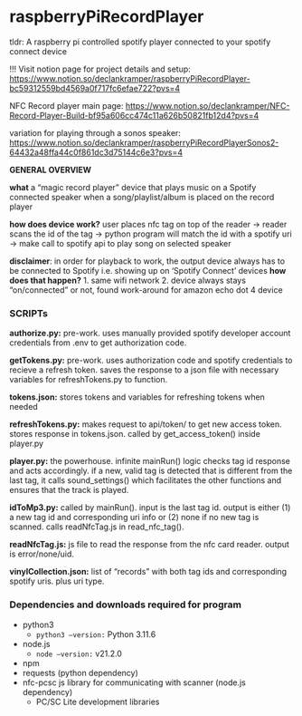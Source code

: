 # raspberryPiRecordPlayer
tldr: A raspberry pi controlled spotify player connected to your spotify connect device

!!! Visit notion page for project details and setup: https://www.notion.so/declankramper/raspberryPiRecordPlayer-bc59312559bd4569a0f717fc6efae722?pvs=4 
 
NFC Record player main page: https://www.notion.so/declankramper/NFC-Record-Player-Build-bf95a606cc474c11a626b50821fb12d4?pvs=4

variation for playing through a sonos speaker: https://www.notion.so/declankramper/raspberryPiRecordPlayerSonos2-64432a48ffa44c0f861dc3d75144c6e3?pvs=4


**GENERAL OVERVIEW**

**what**
a “magic record player” device that plays music on a Spotify connected speaker when a song/playlist/album is placed on the record player

**how does device work?**
user places nfc tag on top of the reader → reader scans the id of the tag → python program will match the id with a spotify uri → make call to spotify api to play song on selected speaker

**disclaimer**: in order for playback to work, the output device always has to be connected to Spotify i.e. showing up on ‘Spotify Connect’ devices
    **how does that happen?**
    1. same wifi network
    2. device always stays “on/connected”
        or not, found work-around for amazon echo dot 4 device

### SCRIPTs
**authorize.py:** pre-work. uses manually provided spotify developer account credentials from .env  to get authorization code.

**getTokens.py:** pre-work. uses authorization code and spotify credentials to recieve a refresh token. saves the response to a json file with necessary variables for refreshTokens.py to function.

**tokens.json:** stores tokens and variables for refreshing tokens when needed

**refreshTokens.py:** makes request to api/token/ to get new access token. stores response in tokens.json. called by get_access_token() inside player.py

**player.py:** the powerhouse. infinite mainRun() logic checks tag id response and acts accordingly. if a new, valid tag is detected that is different from the last tag, it calls sound_settings() which facilitates the other functions and ensures that the track is played.

**idToMp3.py:** called by mainRun(). input is the last tag id. output is either (1) a new tag id and corresponding uri info or (2) none if no new tag is scanned. calls readNfcTag.js in read_nfc_tag(). 

**readNfcTag.js:** js file to read the response from the nfc card reader. output is error/none/uid.

**vinylCollection.json:** list of “records” with both tag ids and corresponding spotify uris. plus uri type.


### Dependencies and downloads required for program
- python3
    - `python3 —version:` Python 3.11.6
- node.js
    - `node —version:` v21.2.0
- npm
- requests (python dependency)
- nfc-pcsc js library for communicating with scanner (node.js dependency)
    - PC/SC Lite development libraries